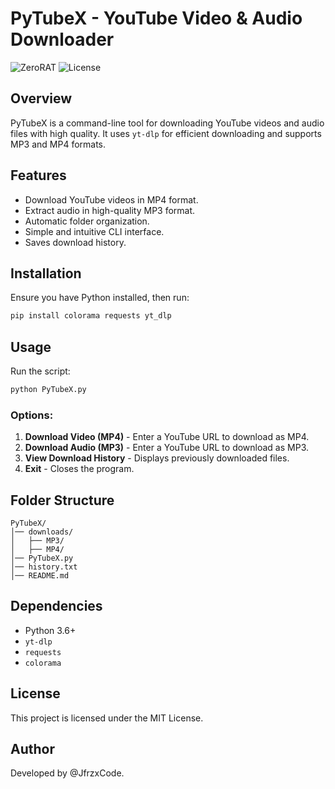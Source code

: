 # PyTubeX - YouTube Video & Audio Downloader

![ZeroRAT](https://img.shields.io/badge/version-1.0-blue.svg) ![License](https://img.shields.io/badge/license-MIT-green.svg)

## Overview
PyTubeX is a command-line tool for downloading YouTube videos and audio files with high quality. It uses `yt-dlp` for efficient downloading and supports MP3 and MP4 formats.

## Features
- Download YouTube videos in MP4 format.
- Extract audio in high-quality MP3 format.
- Automatic folder organization.
- Simple and intuitive CLI interface.
- Saves download history.

## Installation
Ensure you have Python installed, then run:
```sh
pip install colorama requests yt_dlp
```

## Usage
Run the script:
```sh
python PyTubeX.py
```
### Options:
1. **Download Video (MP4)** - Enter a YouTube URL to download as MP4.
2. **Download Audio (MP3)** - Enter a YouTube URL to download as MP3.
3. **View Download History** - Displays previously downloaded files.
4. **Exit** - Closes the program.

## Folder Structure
```
PyTubeX/
│── downloads/
│   ├── MP3/
│   ├── MP4/
│── PyTubeX.py
│── history.txt
│── README.md
```

## Dependencies
- Python 3.6+
- `yt-dlp`
- `requests`
- `colorama`

## License
This project is licensed under the MIT License.

## Author
Developed by @JfrzxCode.

